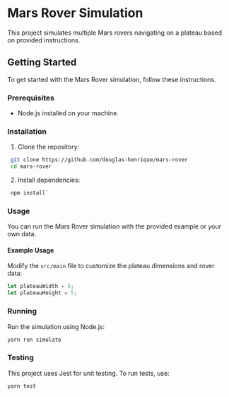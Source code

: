 # Mars Rover Simulation

This project simulates multiple Mars rovers navigating on a plateau based on provided instructions.

## Getting Started

To get started with the Mars Rover simulation, follow these instructions.

### Prerequisites
-   Node.js installed on your machine.

### Installation
1.  Clone the repository:
    
   ```bash
    git clone https://github.com/douglas-henrique/mars-rover
    cd mars-rover
```    
2.  Install dependencies:
    
   ``` bash
    npm install` 
   ```
    

### Usage

You can run the Mars Rover simulation with the provided example or your own data.

#### Example Usage

Modify the `src/main` file to customize the plateau dimensions and rover data:

```javascript
let plateauWidth = 5;
let plateauHeight = 5;
```
### Running

Run the simulation using Node.js:
```bash
yarn run simulate
```

### Testing

This project uses Jest for unit testing. To run tests, use:
```bash
yarn test
```